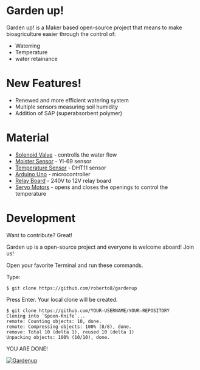 # Garden up!

Garden up! is a Maker based open-source project that means to make bioagriculture easier through the control of:

  - Waterring
  - Temperature
  - water retainance

# New Features!

  - Renewed and more efficient watering system
  - Multiple sensors measuring soil humidity
  - Addition of SAP (superabsorbent polymer)




# Material

* [Solenoid Valve](http://www.botnroll.com/pt/biometricos/572-electrovalvula-12v-3-4.html?search_query=Solenoid+Valve&results=3) - controlls the water flow
* [Moister Sensor](http://www.botnroll.com/pt/temperatura/788-sensor-de-humidade-no-solo.html?search_query=moisture+sensor&results=10) - Yl-69 sensor
* [Temperature Sensor](http://www.botnroll.com/pt/temperatura/755-sensor-de-temperatura-e-humidade-dht11.html?search_query=dht&results=12) - DHT11 sensor
* [Arduino Uno](https://store.arduino.cc/usa/arduino-uno-rev3) - microcontroller
* [Relay Board](http://www.ebay.co.uk/itm/12V-1-Channel-Relay-Board-Module-Active-Low-/263072822134) - 240V to 12V relay board
* [Servo Motors](http://www.botnroll.com/pt/servos/789-servo-towerpro-sg5010.html?search_query=servo&results=102) - opens and closes the openings to control the temperature


# Development

Want to contribute? Great!

Garden up is a open-source project and everyone is welcome aboard!
Join us!

Open your favorite Terminal and run these commands.

Type:
```{r, engine='sh', count_lines}
$ git clone https://github.com/roberto8/gardenup
```

Press Enter. Your local clone will be created.
```{r, engine='sh', count_lines}
$ git clone https://github.com/YOUR-USERNAME/YOUR-REPOSITORY
Cloning into `Spoon-Knife`...
remote: Counting objects: 10, done.
remote: Compressing objects: 100% (8/8), done.
remove: Total 10 (delta 1), reused 10 (delta 1)
Unpacking objects: 100% (10/10), done.
```
YOU ARE DONE!



[//]: # (These are reference links used in the body of this note and get stripped out when the markdown processor does its job. There is no need to format nicely because it shouldn't be seen. Thanks SO - http://stackoverflow.com/questions/4823468/store-comments-in-markdown-syntax)


   [dill]: <https://github.com/joemccann/dillinger>
   [git-repo-url]: <https://github.com/joemccann/dillinger.git>
   [john gruber]: <http://daringfireball.net>
   [df1]: <http://daringfireball.net/projects/markdown/>
   [markdown-it]: <https://github.com/markdown-it/markdown-it>
   [Ace Editor]: <http://ace.ajax.org>
   [node.js]: <http://nodejs.org>
   [Twitter Bootstrap]: <http://twitter.github.com/bootstrap/>
   [jQuery]: <http://jquery.com>
   [@tjholowaychuk]: <http://twitter.com/tjholowaychuk>
   [express]: <http://expressjs.com>
   [AngularJS]: <http://angularjs.org>
   [Gulp]: <http://gulpjs.com>

   [PlDb]: <https://github.com/joemccann/dillinger/tree/master/plugins/dropbox/README.md>
   [PlGh]: <https://github.com/joemccann/dillinger/tree/master/plugins/github/README.md>
   [PlGd]: <https://github.com/joemccann/dillinger/tree/master/plugins/googledrive/README.md>
   [PlOd]: <https://github.com/joemccann/dillinger/tree/master/plugins/onedrive/README.md>
   [PlMe]: <https://github.com/joemccann/dillinger/tree/master/plugins/medium/README.md>
   [PlGa]: <https://github.com/RahulHP/dillinger/blob/master/plugins/googleanalytics/README.md>


[![Gardenup](https://lh6.googleusercontent.com/pm1fBPmX6WYpLp1rSMP4VqIUpTY-wd5Lb4r4pK8hfo1AnmaEDUB3kI8QNX2I9k9kgB5Gk7y4z_m6YDI=w2880-h1354)](https://twitter.com/roberto_figuz)
